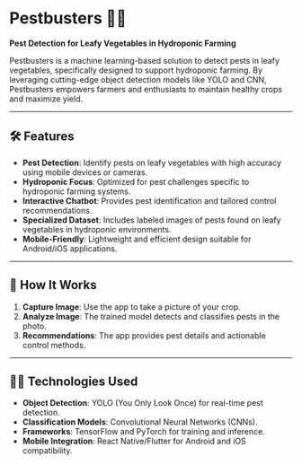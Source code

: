 # Pestbusters 🌱🐛  
**Pest Detection for Leafy Vegetables in Hydroponic Farming**  

Pestbusters is a machine learning-based solution to detect pests in leafy vegetables, specifically designed to support hydroponic farming. By leveraging cutting-edge object detection models like YOLO and CNN, Pestbusters empowers farmers and enthusiasts to maintain healthy crops and maximize yield.  

---

## 🛠️ Features  
- **Pest Detection**: Identify pests on leafy vegetables with high accuracy using mobile devices or cameras.  
- **Hydroponic Focus**: Optimized for pest challenges specific to hydroponic farming systems.  
- **Interactive Chatbot**: Provides pest identification and tailored control recommendations.  
- **Specialized Dataset**: Includes labeled images of pests found on leafy vegetables in hydroponic environments.  
- **Mobile-Friendly**: Lightweight and efficient design suitable for Android/iOS applications.  

---

## 🚀 How It Works  
1. **Capture Image**: Use the app to take a picture of your crop.  
2. **Analyze Image**: The trained model detects and classifies pests in the photo.  
3. **Recommendations**: The app provides pest details and actionable control methods.  

---

## 🧑‍💻 Technologies Used  
- **Object Detection**: YOLO (You Only Look Once) for real-time pest detection.  
- **Classification Models**: Convolutional Neural Networks (CNNs).  
- **Frameworks**: TensorFlow and PyTorch for training and inference.  
- **Mobile Integration**: React Native/Flutter for Android and iOS compatibility.  
